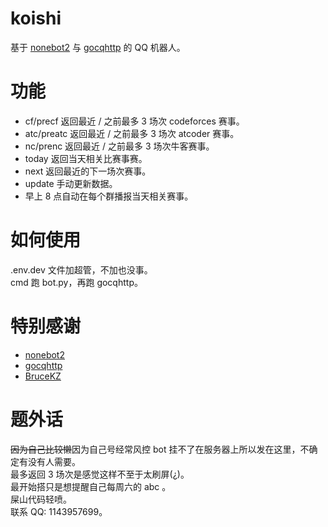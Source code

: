 # koishi

基于 [nonebot2](https://github.com/nonebot/nonebot2) 与 [gocqhttp](https://github.com/Mrs4s/go-cqhttp) 的 QQ 机器人。

# 功能

- cf/precf 返回最近 / 之前最多 3 场次 codeforces 赛事。
- atc/preatc 返回最近 / 之前最多 3 场次 atcoder 赛事。
- nc/prenc 返回最近 / 之前最多 3 场次牛客赛事。
- today 返回当天相关比赛事赛。
- next 返回最近的下一场次赛事。
- update 手动更新数据。
- 早上 8 点自动在每个群播报当天相关赛事。

# 如何使用

.env.dev 文件加超管，不加也没事。\
cmd 跑 bot.py，再跑 gocqhttp。

# 特别感谢

- [nonebot2](https://github.com/nonebot/nonebot2)
- [gocqhttp](https://github.com/Mrs4s/go-cqhttp)
- [BruceKZ](https://github.com/BruceKZ)

# 题外话

~~因为自己比较懒~~因为自己号经常风控 bot 挂不了在服务器上所以发在这里，不确定有没有人需要。\
最多返回 3 场次是感觉这样不至于太刷屏(¿)。\
最开始搭只是想提醒自己每周六的 abc 。\
屎山代码轻喷。\
联系 QQ: 1143957699。
